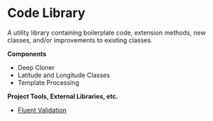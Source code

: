 # Code Library
A utility library containing boilerplate code, extension methods, new classes, and/or improvements to existing classes.

**Components**

 - Deep Cloner
 - Latitude and Longitude Classes
 - Template Processing

**Project Tools, External Libraries, etc.**

 - [Fluent Validation](https://github.com/JeremySkinner/FluentValidation)
